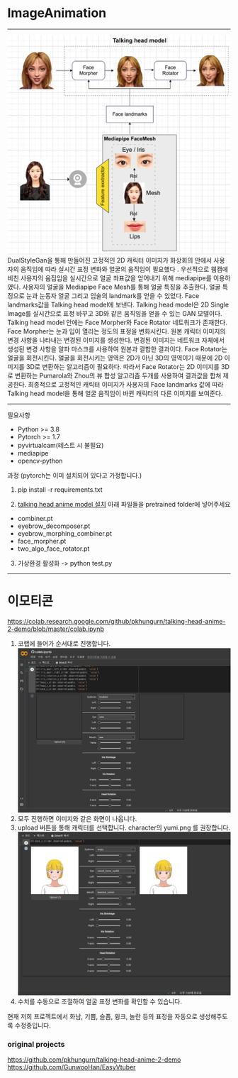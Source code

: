 # ImageAnimation
------
![img.png](img.png)
DualStyleGan을 통해 만들어진 고정적인 2D 캐릭터 이미지가
화상회의 안에서 사용자의 움직임에 따라 실시간 표정 변화와 얼굴의 움직임이 필요했다 .
우선적으로 웸캠에 비친 사용자의 움짐임을 실시간으로 얼굴 좌표값을 얻어내기 위해 mediapipe를 이용하였다.
사용자의 얼굴을 Mediapipe Face Mesh를 통해 얼굴 특징을 추출한다.
얼굴 특징으로 눈과 눈동자 얼굴 그리고 입술의 landmark를 얻을 수 있었다.
Face landmarks값을 Talking head model에 보낸다.
Talking head model은 2D Single Image를 실시간으로 표정 바꾸고 3D와 같은 움직임을 얻을 수 있는 GAN 모델이다.
Talking head model 안에는 Face Morpher와 Face Rotator 네트워크가 존재한다.
Face Morpher는 눈과 입이 열리는 정도의 표정을 변화시킨다.
원본 캐릭터 이미지의 변경 사항을 나타내는 변경된 이미지를 생성한다.
변경된 이미지는 네트워크 자체에서 생성된 변경 사항을 알파 마스크를 사용하여 원본과 결합한 결과이다.
Face Rotator는 얼굴을 회전시킨다.
얼굴을 회전시키는 영역은 2D가 아닌 3D의 영역이기 때문에 2D 이미지를 3D로 변환하는 알고리즘이 필요하다.
따라서 Face Rotator는 2D 이미지를 3D로 변환하는 Pumarola와 Zhou의 뷰 합성 알고리즘 두개를 사용하여 결과값을 합쳐 제공한다.
최종적으로 고정적인 캐릭터 이미지가 사용자의 Face landmarks 값에 따라 Talking head model을 통해 얼굴 움직임이 바뀐 캐릭터의 다른 이미지를 보여준다.

-----
필요사항
- Python >= 3.8
- Pytorch >= 1.7
- pyvirtualcam(테스트 시 불필요)
- mediapipe
- opencv-python

과정
(pytorch는 이미 설치되어 있다고 가정합니다.)

1. pip install -r requirements.txt

2. [talking head anime model 설치](<https://www.dropbox.com/s/tsl04y5wvg73ij4/talking-head-anime-2-model.zip?dl=0>)
아래 파일들을 pretrained folder에 넣어주세요
- combiner.pt
- eyebrow_decomposer.pt
- eyebrow_morphing_combiner.pt
- face_morpher.pt
- two_algo_face_rotator.pt

3. 가상환경 활성화 -> python test.py


-----
# 이모티콘
https://colab.research.google.com/github/pkhungurn/talking-head-anime-2-demo/blob/master/colab.ipynb
 1. 코랩에 들어가 순서대로 진행합니다.
![img_1.png](img_1.png)
 2. 모두 진행하면 이미지와 같은 화면이 나옵니다.
 3. upload 버튼을 통해 캐릭터를 선택합니다. character의 yumi.png 를 권장합니다.
![img_2.png](img_2.png)
 4. 수치를 수동으로 조절하여 얼굴 표정 변화를 확인할 수 있습니다.

현재 저희 프로젝트에서 화남, 기쁨, 슬픔, 윙크, 놀란 등의 표정을 자동으로 생성해주도록 수정중입니다.

### original projects
https://github.com/pkhungurn/talking-head-anime-2-demo
https://github.com/GunwooHan/EasyVtuber
